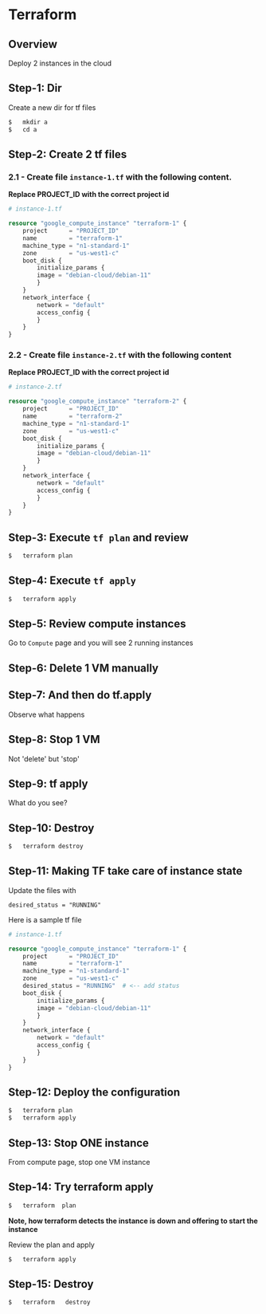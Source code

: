 # Terraform

## Overview

Deploy 2 instances in the cloud

## Step-1: Dir

Create a new dir for tf files

```bash
$   mkdir a
$   cd a
```

## Step-2: Create 2 tf files

### 2.1 - Create file `instance-1.tf` with the following content.

**Replace PROJECT_ID with the correct project id**

```tf
# instance-1.tf

resource "google_compute_instance" "terraform-1" {
    project      = "PROJECT_ID"
    name         = "terraform-1"
    machine_type = "n1-standard-1"
    zone         = "us-west1-c"
    boot_disk {
        initialize_params {
        image = "debian-cloud/debian-11"
        }
    }
    network_interface {
        network = "default"
        access_config {
        }
    }
}
```

### 2.2 -  Create file `instance-2.tf` with the following content

**Replace PROJECT_ID with the correct project id**

```tf
# instance-2.tf

resource "google_compute_instance" "terraform-2" {
    project      = "PROJECT_ID"
    name         = "terraform-2"
    machine_type = "n1-standard-1"
    zone         = "us-west1-c"
    boot_disk {
        initialize_params {
        image = "debian-cloud/debian-11"
        }
    }
    network_interface {
        network = "default"
        access_config {
        }
    }
}
```

## Step-3: Execute `tf plan` and review

```bash
$   terraform plan
```

## Step-4: Execute `tf apply`

```bash
$   terraform apply
```

## Step-5: Review compute instances

Go to `Compute` page and you will see 2 running instances

## Step-6: Delete 1 VM manually

## Step-7: And then do tf.apply  

Observe what happens

## Step-8: Stop 1 VM  

Not 'delete' but 'stop'

## Step-9: tf apply  

What do you see?

## Step-10: Destroy

```bash
$   terraform destroy
```

## Step-11: Making TF take care of instance state

Update the files with

`desired_status = "RUNNING"`

Here is a sample tf file

```tf
# instance-1.tf

resource "google_compute_instance" "terraform-1" {
    project      = "PROJECT_ID"
    name         = "terraform-1"
    machine_type = "n1-standard-1"
    zone         = "us-west1-c"
    desired_status = "RUNNING"  # <-- add status
    boot_disk {
        initialize_params {
        image = "debian-cloud/debian-11"
        }
    }
    network_interface {
        network = "default"
        access_config {
        }
    }
}
```

## Step-12: Deploy the configuration

```bash
$   terraform plan
$   terraform apply
```

## Step-13: Stop ONE instance

From compute page, stop one VM instance

## Step-14: Try terraform apply

```bash
$   terraform  plan
```

**Note, how terraform detects the instance is down and offering to start the instance**

Review the plan and apply

```bash
$   terraform apply
```

## Step-15: Destroy

```bash
$   terraform   destroy
```